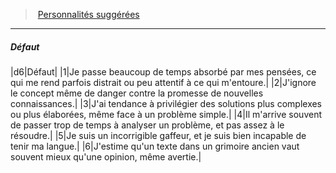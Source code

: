 ﻿---
!PersonalityDefectItem
Table: >+
  |d6|Défaut|

  |1|Je passe beaucoup de temps absorbé par mes <!--br-->pensées, ce qui me rend parfois distrait ou peu <!--br-->attentif à ce qui m'entoure.|

  |2|J'ignore le concept même de danger contre la <!--br-->promesse de nouvelles connaissances.|

  |3|J'ai tendance à privilégier des solutions plus <!--br-->complexes ou plus élaborées, même face à un <!--br-->problème simple.|

  |4|Il m'arrive souvent de passer trop de temps <!--br-->à analyser un problème, et pas assez à le <!--br-->résoudre.|

  |5|Je suis un incorrigible gaffeur, et je suis bien <!--br-->incapable de tenir ma langue.|

  |6|J'estime qu'un texte dans un grimoire ancien <!--br-->vaut souvent mieux qu'une opinion, même <!--br-->avertie.|

Id: background_erudit_hd.md#défaut
ParentLink: background_erudit_hd.md#personnalités-suggérées
Name: Défaut
ParentName: Personnalités suggérées
NameLevel: 5
Attributes: {}
AttributesDictionary: >+
  {}

---
> [Personnalités suggérées](hd_background_erudit_personnalites_suggerees.md)

---

##### Défaut

|d6|Défaut|
|1|Je passe beaucoup de temps absorbé par mes pensées, ce qui me rend parfois distrait ou peu attentif à ce qui m'entoure.|
|2|J'ignore le concept même de danger contre la promesse de nouvelles connaissances.|
|3|J'ai tendance à privilégier des solutions plus complexes ou plus élaborées, même face à un problème simple.|
|4|Il m'arrive souvent de passer trop de temps à analyser un problème, et pas assez à le résoudre.|
|5|Je suis un incorrigible gaffeur, et je suis bien incapable de tenir ma langue.|
|6|J'estime qu'un texte dans un grimoire ancien vaut souvent mieux qu'une opinion, même avertie.|

